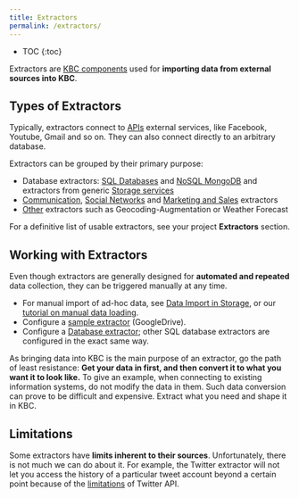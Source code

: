 ```yaml
---
title: Extractors
permalink: /extractors/
---
```


* TOC
{:toc}

Extractors are [KBC components](/overview/) used for **importing data from external sources into KBC**.

## Types of Extractors
Typically, extractors connect to [APIs](https://en.wikipedia.org/wiki/Application_programming_interface#Web_APIs)
external services, like Facebook, Youtube, Gmail and so on.
They can also connect directly to an arbitrary database.

Extractors can be grouped by their primary purpose:

- Database extractors: [SQL Databases](/extractors/database/sqldb/) and [NoSQL MongoDB](/extractors/database/mongodb/) and extractors from generic [Storage services](/extractors/storage/)
- [Communication](/extractors/communication/),
[Social Networks](/extractors/social/) and [Marketing and Sales](/extractors/marketing-sales/) extractors
- [Other](/extractors/other/) extractors such as Geocoding-Augmentation or Weather Forecast

For a definitive list of usable extractors, see your project **Extractors** section.

## Working with Extractors
Even though extractors are generally designed for **automated and repeated** data collection,
they can be triggered manually at any time.

- For manual import of ad-hoc data, see [Data Import in Storage](/storage/file-uploads/), or our [tutorial on manual data loading](/tutorial/load/).
- Configure a [sample extractor](/tutorial/load/googledrive/) (GoogleDrive).
- Configure a [Database extractor](/tutorial/load/database/);
other SQL database extractors are configured in the exact same way.

As bringing data into KBC is the main purpose of an extractor, go the path of least resistance:
**Get your data in first, and then convert it to what you want it to look like.**
To give an example, when connecting to existing information systems, do not modify the data in them.
Such data conversion can prove to be difficult and expensive. Extract what you need and shape it in KBC.

## Limitations
Some extractors have **limits inherent to their sources**. Unfortunately, there is not much we can do about it.
For example, the Twitter extractor will not let you access the history of a particular tweet account beyond a certain point
because of the [limitations](http://stackoverflow.com/questions/1662151/getting-historical-data-from-twitter) of Twitter API.
